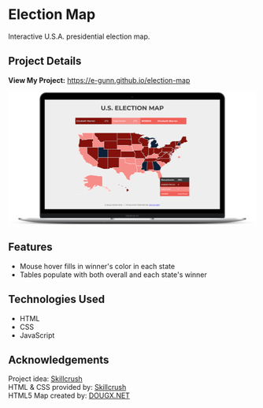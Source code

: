 # Election Map
Interactive U.S.A. presidential election map.

## Project Details

**View My Project:** https://e-gunn.github.io/election-map

![Election Map Screenshot](https://github.com/e-gunn/election-map/blob/main/screenshot.png)

## Features
* Mouse hover fills in winner's color in each state
* Tables populate with both overall and each state's winner

## Technologies Used
* HTML
* CSS
* JavaScript

## Acknowledgements
Project idea: [Skillcrush](https://skillcrush.com)<br>
HTML & CSS provided by: [Skillcrush](https://skillcrush.com)<br>
HTML5 Map created by: [DOUGX.NET](https://dougx.net/map/index.php)
